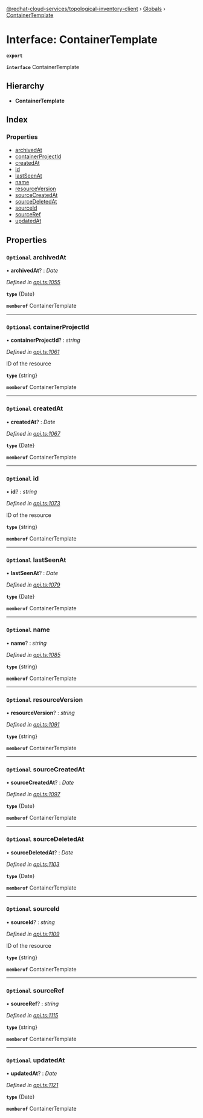 [@redhat-cloud-services/topological-inventory-client](../README.md) › [Globals](../globals.md) › [ContainerTemplate](containertemplate.md)

# Interface: ContainerTemplate

**`export`** 

**`interface`** ContainerTemplate

## Hierarchy

* **ContainerTemplate**

## Index

### Properties

* [archivedAt](containertemplate.md#optional-archivedat)
* [containerProjectId](containertemplate.md#optional-containerprojectid)
* [createdAt](containertemplate.md#optional-createdat)
* [id](containertemplate.md#optional-id)
* [lastSeenAt](containertemplate.md#optional-lastseenat)
* [name](containertemplate.md#optional-name)
* [resourceVersion](containertemplate.md#optional-resourceversion)
* [sourceCreatedAt](containertemplate.md#optional-sourcecreatedat)
* [sourceDeletedAt](containertemplate.md#optional-sourcedeletedat)
* [sourceId](containertemplate.md#optional-sourceid)
* [sourceRef](containertemplate.md#optional-sourceref)
* [updatedAt](containertemplate.md#optional-updatedat)

## Properties

### `Optional` archivedAt

• **archivedAt**? : *Date*

*Defined in [api.ts:1055](https://github.com/RedHatInsights/javascript-clients/blob/master/packages/topological-inventory/api.ts#L1055)*

**`type`** {Date}

**`memberof`** ContainerTemplate

___

### `Optional` containerProjectId

• **containerProjectId**? : *string*

*Defined in [api.ts:1061](https://github.com/RedHatInsights/javascript-clients/blob/master/packages/topological-inventory/api.ts#L1061)*

ID of the resource

**`type`** {string}

**`memberof`** ContainerTemplate

___

### `Optional` createdAt

• **createdAt**? : *Date*

*Defined in [api.ts:1067](https://github.com/RedHatInsights/javascript-clients/blob/master/packages/topological-inventory/api.ts#L1067)*

**`type`** {Date}

**`memberof`** ContainerTemplate

___

### `Optional` id

• **id**? : *string*

*Defined in [api.ts:1073](https://github.com/RedHatInsights/javascript-clients/blob/master/packages/topological-inventory/api.ts#L1073)*

ID of the resource

**`type`** {string}

**`memberof`** ContainerTemplate

___

### `Optional` lastSeenAt

• **lastSeenAt**? : *Date*

*Defined in [api.ts:1079](https://github.com/RedHatInsights/javascript-clients/blob/master/packages/topological-inventory/api.ts#L1079)*

**`type`** {Date}

**`memberof`** ContainerTemplate

___

### `Optional` name

• **name**? : *string*

*Defined in [api.ts:1085](https://github.com/RedHatInsights/javascript-clients/blob/master/packages/topological-inventory/api.ts#L1085)*

**`type`** {string}

**`memberof`** ContainerTemplate

___

### `Optional` resourceVersion

• **resourceVersion**? : *string*

*Defined in [api.ts:1091](https://github.com/RedHatInsights/javascript-clients/blob/master/packages/topological-inventory/api.ts#L1091)*

**`type`** {string}

**`memberof`** ContainerTemplate

___

### `Optional` sourceCreatedAt

• **sourceCreatedAt**? : *Date*

*Defined in [api.ts:1097](https://github.com/RedHatInsights/javascript-clients/blob/master/packages/topological-inventory/api.ts#L1097)*

**`type`** {Date}

**`memberof`** ContainerTemplate

___

### `Optional` sourceDeletedAt

• **sourceDeletedAt**? : *Date*

*Defined in [api.ts:1103](https://github.com/RedHatInsights/javascript-clients/blob/master/packages/topological-inventory/api.ts#L1103)*

**`type`** {Date}

**`memberof`** ContainerTemplate

___

### `Optional` sourceId

• **sourceId**? : *string*

*Defined in [api.ts:1109](https://github.com/RedHatInsights/javascript-clients/blob/master/packages/topological-inventory/api.ts#L1109)*

ID of the resource

**`type`** {string}

**`memberof`** ContainerTemplate

___

### `Optional` sourceRef

• **sourceRef**? : *string*

*Defined in [api.ts:1115](https://github.com/RedHatInsights/javascript-clients/blob/master/packages/topological-inventory/api.ts#L1115)*

**`type`** {string}

**`memberof`** ContainerTemplate

___

### `Optional` updatedAt

• **updatedAt**? : *Date*

*Defined in [api.ts:1121](https://github.com/RedHatInsights/javascript-clients/blob/master/packages/topological-inventory/api.ts#L1121)*

**`type`** {Date}

**`memberof`** ContainerTemplate
